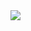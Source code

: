 <img src='https://res.cloudinary.com/dzugtpcap/image/upload/v1638558989/my-projects/alurakut_swnqc3.png'/>
